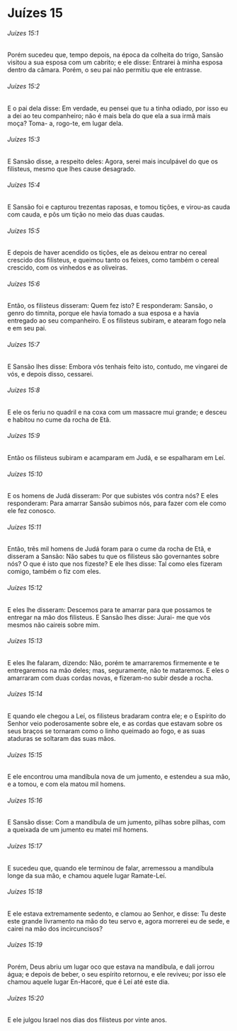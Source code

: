 # Juízes 15

###### Juízes 15:1

Porém sucedeu que, tempo depois, na época da colheita do trigo, Sansão visitou a sua esposa com um cabrito; e ele disse: Entrarei à minha esposa dentro da câmara. Porém, o seu pai não permitiu que ele entrasse.

###### Juízes 15:2

E o pai dela disse: Em verdade, eu pensei que tu a tinha odiado, por isso eu a dei ao teu companheiro; não é mais bela do que ela a sua irmã mais moça? Toma- a, rogo-te, em lugar dela.

###### Juízes 15:3

E Sansão disse, a respeito deles: Agora, serei mais inculpável do que os filisteus, mesmo que lhes cause desagrado.

###### Juízes 15:4

E Sansão foi e capturou trezentas raposas, e tomou tições, e virou-as cauda com cauda, e pôs um tição no meio das duas caudas.

###### Juízes 15:5

E depois de haver acendido os tições, ele as deixou entrar no cereal crescido dos filisteus, e queimou tanto os feixes, como também o cereal crescido, com os vinhedos e as oliveiras.

###### Juízes 15:6

Então, os filisteus disseram: Quem fez isto? E responderam: Sansão, o genro do timnita, porque ele havia tomado a sua esposa e a havia entregado ao seu companheiro. E os filisteus subiram, e atearam fogo nela e em seu pai.

###### Juízes 15:7

E Sansão lhes disse: Embora vós tenhais feito isto, contudo, me vingarei de vós, e depois disso, cessarei.

###### Juízes 15:8

E ele os feriu no quadril e na coxa com um massacre mui grande; e desceu e habitou no cume da rocha de Etã.

###### Juízes 15:9

Então os filisteus subiram e acamparam em Judá, e se espalharam em Leí.

###### Juízes 15:10

E os homens de Judá disseram: Por que subistes vós contra nós? E eles responderam: Para amarrar Sansão subimos nós, para fazer com ele como ele fez conosco.

###### Juízes 15:11

Então, três mil homens de Judá foram para o cume da rocha de Etã, e disseram a Sansão: Não sabes tu que os filisteus são governantes sobre nós? O que é isto que nos fizeste? E ele lhes disse: Tal como eles fizeram comigo, também o fiz com eles.

###### Juízes 15:12

E eles lhe disseram: Descemos para te amarrar para que possamos te entregar na mão dos filisteus. E Sansão lhes disse: Jurai- me que vós mesmos não caireis sobre mim.

###### Juízes 15:13

E eles lhe falaram, dizendo: Não, porém te amarraremos firmemente e te entregaremos na mão deles; mas, seguramente, não te mataremos. E eles o amarraram com duas cordas novas, e fizeram-no subir desde a rocha.

###### Juízes 15:14

E quando ele chegou a Leí, os filisteus bradaram contra ele; e o Espírito do Senhor veio poderosamente sobre ele, e as cordas que estavam sobre os seus braços se tornaram como o linho queimado ao fogo, e as suas ataduras se soltaram das suas mãos.

###### Juízes 15:15

E ele encontrou uma mandíbula nova de um jumento, e estendeu a sua mão, e a tomou, e com ela matou mil homens.

###### Juízes 15:16

E Sansão disse: Com a mandíbula de um jumento, pilhas sobre pilhas, com a queixada de um jumento eu matei mil homens.

###### Juízes 15:17

E sucedeu que, quando ele terminou de falar, arremessou a mandíbula longe da sua mão, e chamou aquele lugar Ramate-Leí.

###### Juízes 15:18

E ele estava extremamente sedento, e clamou ao Senhor, e disse: Tu deste este grande livramento na mão do teu servo e, agora morrerei eu de sede, e cairei na mão dos incircuncisos?

###### Juízes 15:19

Porém, Deus abriu um lugar oco que estava na mandíbula, e dali jorrou água; e depois de beber, o seu espírito retornou, e ele reviveu; por isso ele chamou aquele lugar En-Hacoré, que é Leí até este dia.

###### Juízes 15:20

E ele julgou Israel nos dias dos filisteus por vinte anos.

